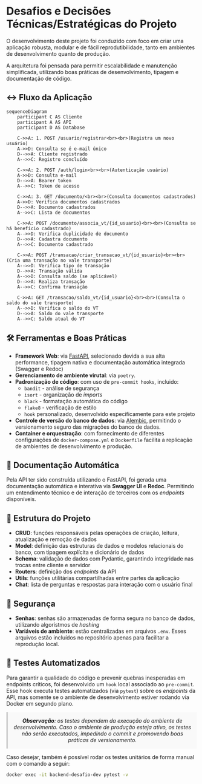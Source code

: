 # Desafios e Decisões Técnicas/Estratégicas do Projeto

O desenvolvimento deste projeto foi conduzido com foco em criar uma aplicação robusta, modular e de fácil reprodutibilidade, tanto em ambientes de desenvolvimento quanto de produção.

A arquitetura foi pensada para permitir escalabilidade e manutenção simplificada, utilizando boas práticas de desenvolvimento, tipagem e documentação de código.

## ↔️ Fluxo da Aplicação
``` mermaid
sequenceDiagram
    participant C AS Cliente
    participant A AS API
    participant D AS Database

    C->>A: 1. POST /usuario/registrar<br><br>(Registra um novo usuário)
    A->>D: Consulta se é e-mail único
    D-->>A: Cliente registrado
    A-->>C: Registro concluído

    C->>A: 2. POST /auth/login<br><br>(Autenticação usuário)
    A->>D: Consulta e-mail
    D-->>A: Bearer token
    A-->>C: Token de acesso

    C->>A: 3. GET /documento/<br><br>(Consulta documentos cadastrados)
    A->>D: Verifica documentos cadastrados
    D-->>A: Documento cadastrados
    A-->>C: Lista de documentos

    C->>A: POST /documento/associa_vt/{id_usuario}<br><br>(Consulta se há benefício cadastrado)
    A-->>D: Verifica duplicidade de documento
    D-->>A: Cadastra documento
    A-->>C: Documento cadastrado

    C->>A: POST /transacao/criar_transacao_vt/{id_usuario}<br><br>(Cria uma transação no vale transporte)
    A-->>D: Verifica tipo de transação
    D-->>A: Transação válida
    A-->>D: Consulta saldo (se aplicável)
    D-->>A: Realiza transação
    A-->>C: Confirma transação

    C->>A: GET /transacao/saldo_vt/{id_usuario}<br><br>(Consulta o saldo do vale transporte)
    A-->>D: Verifica o saldo do VT
    D-->>A: Saldo do vale transporte
    A-->>C: Saldo atual do VT
```


## 🛠️ Ferramentas e Boas Práticas

- **Framework Web**: via [FastAPI](https://fastapi.tiangolo.com/), selecionado devida a sua alta performance, tipagem nativa e documentação automática integrada (Swagger e Redoc)
- **Gerenciamento de ambiente virutal**: via `poetry`.
- **Padronização de código**: com uso de `pre-commit hooks`, incluido:
    - `bandit` - análise de segurança
    - `isort` - organização de *imports*
    - `black` - formatação automática do código
    - `flake8` - verificação de estilo
    - `hook` personalizado, desenvolvido especificamente para este projeto
- **Controle de versão do banco de dados**: via [Alembic](https://alembic.sqlalchemy.org/en/latest/), permitindo o versionamento seguro das migrações do banco de dados.
- **Container e orquestração**: com fornecimento de diferentes configurações de `docker-compose.yml` e `Dockerfile` facilita a replicação de ambientes de desenvolvimento e produção.

## 📖 Documentação Automática

Pela API ter sido construída utilizando o FastAPI, foi gerada uma documentação automática e interativa via **Swagger UI** e **Redoc**. Permitindo um entendimento técnico e de interação de terceiros com os *endpoints* disponíveis.

## 🧱 Estrutura do Projeto

- **CRUD**: funções responsáveis pelas operações de criação, leitura, atualização e remoção de dados
- **Model**: definição das estruturas de dados e modelos relacionais do banco, com tipagem explícita e dicionário de dados
- **Schema**: validação de dados com Pydantic, garantindo integridade nas trocas entre cliente e servidor
- **Routers**: definição dos *endpoints* da API
- **Utils**: funções utilitárias compartilhadas entre partes da aplicação
- **Chat**: lista de perguntas e respostas para interação com o usuário final

## 🔐 Segurança

- **Senhas**: senhas são armazenadas de forma segura no banco de dados, utilizando algorístmos de *hashing*
- **Variáveis de ambiente**: estão centralizadas em arquivos `.env`. Esses arquivos estão incluídos no repositório apenas para facilitar a reprodução local.

## 🦾 Testes Automatizados

Para garantir a qualidade do código e prevenir quebras inesperadas em endpoints críticos, foi desenvolvido um `hook` local associado ao `pre-commit`. Esse hook executa testes automatizados (via `pytest`) sobre os *endpoints* da API, mas somente se o ambiente de desenvolvimento estiver rodando via Docker em segundo plano.

<div style="
  margin: 1em auto;
  padding: 1em;
  border-left: 4px solid #ccc;
  background-color: #f9f9f9;
  font-style: italic;
  text-align: center;
  max-width: 600px;
">
<b>Observação</b>: os testes dependem da execução do ambiente de desenvolvimento. Caso o ambiente de produção esteja ativo, os testes não serão executados, impedindo o commit e promovendo boas práticas de versionamento.
</div>

Caso desejar, também é possível rodar os testes unitários de forma manual com o comando a seguir:
```bash
docker exec -it backend-desafio-dev pytest -v
```
